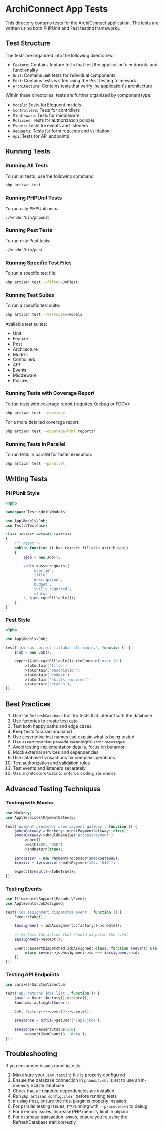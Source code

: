 # ArchiConnect App Tests

This directory contains tests for the ArchiConnect application. The tests are written using both PHPUnit and Pest testing frameworks.

## Test Structure

The tests are organized into the following directories:

- `Feature`: Contains feature tests that test the application's endpoints and functionality
- `Unit`: Contains unit tests for individual components
- `Pest`: Contains tests written using the Pest testing framework
- `Architecture`: Contains tests that verify the application's architecture

Within these directories, tests are further organized by component type:

- `Models`: Tests for Eloquent models
- `Controllers`: Tests for controllers
- `Middleware`: Tests for middleware
- `Policies`: Tests for authorization policies
- `Events`: Tests for events and listeners
- `Requests`: Tests for form requests and validation
- `Api`: Tests for API endpoints

## Running Tests

### Running All Tests

To run all tests, use the following command:

```bash
php artisan test
```

### Running PHPUnit Tests

To run only PHPUnit tests:

```bash
./vendor/bin/phpunit
```

### Running Pest Tests

To run only Pest tests:

```bash
./vendor/bin/pest
```

### Running Specific Test Files

To run a specific test file:

```bash
php artisan test --filter=JobTest
```

### Running Test Suites

To run a specific test suite:

```bash
php artisan test --testsuite=Models
```

Available test suites:

- Unit
- Feature
- Pest
- Architecture
- Models
- Controllers
- API
- Events
- Middleware
- Policies

### Running Tests with Coverage Report

To run tests with coverage report (requires Xdebug or PCOV):

```bash
php artisan test --coverage
```

For a more detailed coverage report:

```bash
php artisan test --coverage-html reports/
```

### Running Tests in Parallel

To run tests in parallel for faster execution:

```bash
php artisan test --parallel
```

## Writing Tests

### PHPUnit Style

```php
<?php

namespace Tests\Unit\Models;

use App\Models\Job;
use Tests\TestCase;

class JobTest extends TestCase
{
    /** @test */
    public function it_has_correct_fillable_attributes()
    {
        $job = new Job();

        $this->assertEquals([
            'user_id',
            'title',
            'description',
            'budget',
            'skills_required',
            'status',
        ], $job->getFillable());
    }
}
```

### Pest Style

```php
<?php

use App\Models\Job;

test('job has correct fillable attributes', function () {
    $job = new Job();

    expect($job->getFillable())->toContain('user_id')
        ->toContain('title')
        ->toContain('description')
        ->toContain('budget')
        ->toContain('skills_required')
        ->toContain('status');
});
```

## Best Practices

1. Use the `RefreshDatabase` trait for tests that interact with the database
2. Use factories to create test data
3. Test both happy paths and edge cases
4. Keep tests focused and small
5. Use descriptive test names that explain what is being tested
6. Use assertions that provide meaningful error messages
7. Avoid testing implementation details, focus on behavior
8. Mock external services and dependencies
9. Use database transactions for complex operations
10. Test authorization and validation rules
11. Test events and listeners separately
12. Use architecture tests to enforce coding standards

## Advanced Testing Techniques

### Testing with Mocks

```php
use Mockery;
use App\Services\PaymentGateway;

test('payment processor uses payment gateway', function () {
    $mockGateway = Mockery::mock(PaymentGateway::class);
    $mockGateway->shouldReceive('processPayment')
        ->once()
        ->with(100, 'USD')
        ->andReturn(true);

    $processor = new PaymentProcessor($mockGateway);
    $result = $processor->makePayment(100, 'USD');

    expect($result)->toBeTrue();
});
```

### Testing Events

```php
use Illuminate\Support\Facades\Event;
use App\Events\JobAssigned;

test('job assignment dispatches event', function () {
    Event::fake();

    $assignment = JobAssignment::factory()->create();

    // Perform the action that should dispatch the event
    $assignment->accept();

    Event::assertDispatched(JobAssigned::class, function ($event) use ($assignment) {
        return $event->jobAssignment->id === $assignment->id;
    });
});
```

### Testing API Endpoints

```php
use Laravel\Sanctum\Sanctum;

test('api returns jobs list', function () {
    $user = User::factory()->create();
    Sanctum::actingAs($user);

    Job::factory()->count(3)->create();

    $response = $this->getJson('/api/jobs');

    $response->assertStatus(200)
        ->assertJsonCount(3, 'data');
});
```

## Troubleshooting

If you encounter issues running tests:

1. Make sure your `.env.testing` file is properly configured
2. Ensure the database connection in `phpunit.xml` is set to use an in-memory SQLite database
3. Check that all required dependencies are installed
4. Run `php artisan config:clear` before running tests
5. If using Pest, ensure the Pest plugin is properly installed
6. For parallel testing issues, try running with `--processes=1` to debug
7. For memory issues, increase PHP memory limit in php.ini
8. For database transaction issues, ensure you're using the RefreshDatabase trait correctly
